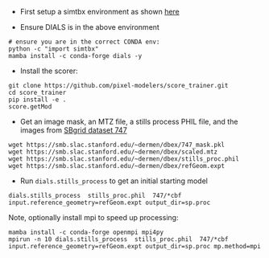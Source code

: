 * First setup a simtbx environment as shown [here](https://smb.slac.stanford.edu/~dermen/easybragg/)

* Ensure DIALS is in the above environment

```
# ensure you are in the correct CONDA env:
python -c "import simtbx"
mamba install -c conda-forge dials -y
```

* Install the scorer:

```
git clone https://github.com/pixel-modelers/score_trainer.git
cd score_trainer
pip install -e .
score.getMod
```

* Get an image mask, an MTZ file, a stills process PHIL file, and the images from [SBgrid dataset 747](https://data.sbgrid.org/dataset/747/)

```
wget https://smb.slac.stanford.edu/~dermen/dbex/747_mask.pkl
wget https://smb.slac.stanford.edu/~dermen/dbex/scaled.mtz 
wget https://smb.slac.stanford.edu/~dermen/dbex/stills_proc.phil
wget https://smb.slac.stanford.edu/~dermen/dbex/refGeom.expt
```

* Run `dials.stills_process` to get an initial starting model

```
dials.stills_process  stills_proc.phil  747/*cbf input.reference_geometry=refGeom.expt output_dir=sp.proc 
```

Note, optionally install mpi to speed up processing:

```
mamba install -c conda-forge openmpi mpi4py
mpirun -n 10 dials.stills_process  stills_proc.phil  747/*cbf input.reference_geometry=refGeom.expt output_dir=sp.proc mp.method=mpi
```

